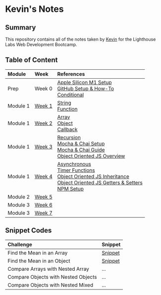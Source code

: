 # Kevin's Notes

## Summary 
This repository contains all of the notes taken by [Kevin](wiki/https://github.com/TinyMito) for the Lighthouse Labs Web Development Bootcamp.

## Table of Content
| Module | Week | References |
| :--- | :--- | :--- |
| Prep     | Week 0 | [Apple Silicon M1 Setup](wiki/appleSilicon.md)<br>[GitHub Setup & How-To](wiki/gitHub.md)<br>[Conditional](wiki/conditional.md) |
| Module 1 | [Week 1](wiki/week1.md) | [String](wiki/string.md)<br>[Function](wiki/function.md) |
| Module 1 | [Week 2](wiki/week2.md) | [Array](wiki/array.md)<br>[Object](wiki/object.md)<br>[Callback](wiki/callback.md) |
| Module 1 | [Week 3](wiki/week3.md) | [Recursion](wiki/recursion.md)<br>[Mocha & Chai Setup](wiki/unitTesting.md)<br>[Mocha & Chai Guide](wiki/mochaChai.md)<br>[Object Oriented JS Overview](wiki/oop.md) |
| Module 1 | [Week 4](wiki/week4.md) | [Asynchronous](wiki/asynchronous.md)<br>[Timer Functions](wiki/function.md#delays)<br>[Object Oriented JS Inheritance](wiki/oop.md#inheritance)<br>[Object Oriented JS Getters & Setters](wiki/oop.md#getters--setters)<br>[NPM Setup](wiki/npm.md) |
| Module 2 | [Week 5](wiki/week5.md) |  |
| Module 3 | [Week 6](wiki/week6.md) |  |
| Module 3 | [Week 7](wiki/week7.md) |  |

## Snippet Codes
| Challenge   | Snippet  |
| :---        | :---     |
| Find the Mean in an Array | [Snippet](wiki/snippet.md#finding-the-mean) |
| Find the Mean in an Object | [Snippet](wiki/snippet.md#finding-the-mean) |
| Compare Arrays with Nested Array | ... |
| Compare Objects with Nested Objects | ... |
| Compare Objects with Nested Mixed | ... |